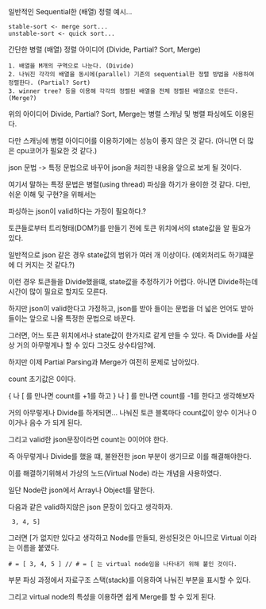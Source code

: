 일반적인 Sequential한 (배열) 정렬 예시...

    stable-sort <- merge sort...  
    unstable-sort <- quick sort...

간단한 병렬 (배열) 정렬 아이디어 (Divide, Partial? Sort, Merge)

    1. 배열을 M개의 구역으로 나눈다. (Divide)
    2. 나눠진 각각의 배열을 동시에(parallel) 기존의 sequential한 정렬 방법을 사용하여 정렬한다. (Partial? Sort)
    3. winner tree? 등을 이용해 각각의 정렬된 배열을 전체 정렬된 배열으로 만든다. (Merge?)
    
위의 아이디어 Divide, Partial? Sort, Merge는 병렬 스캐닝 및 병렬 파싱에도 이용된다.
                                                                    
다만 스캐닝에 병렬 아이디어를 이용하기에는 성능이 좋지 않은 것 같다. (아니면 더 많은 cpu코어가 필요한 것 같다.)

json 문법 -> 특정 문법으로 바꾸어 json을 처리한 내용을 앞으로 보게 될 것이다.

 여기서 말하는 특정 문법은 병렬(using thread) 파싱을 하기가 용이한 것 같다. 다만, 쉬운 이해 및 구현?을 위해서는

파싱하는 json이 valid하다는 가정이 필요하다.?

토큰들로부터 트리형태(DOM?)를 만들기 전에 토큰 위치에서의 state값을 알 필요가 있다. 

일반적으로 json 같은 경우 state값의 범위가 여러 개 이상이다. (예외처리도 하기떄문에 더 커지는 것 같다.?) 

이런 경우 토큰들을 Divide했을떄, state값을 추정하기가 어렵다.  아니면 Divide하는데 시간이 많이 필요로 할지도 모른다.

하지만 json이 valid한다고 가정하고, json를 받아 들이는 문법을 더 넓은 언어도 받아들이는 앞으로 나올 특정한 문법으로 바꾼다. 

그러면, 어느 토큰 위치에서나 state값이 한가지로 같게 만들 수 있다. 즉 Divide를 사실상 거의 아무렇게나 할 수 있다 그것도 상수타임?에.

하지만 이제 Partial Parsing과 Merge가 여전히 문제로 남아있다.

count 초기값은 0이다.

{ 나 [ 를 만나면 count를 +1를 하고 } 나 ] 를 만나면 count를 -1를 한다고 생각해보자

거의 아무렇게나 Divide를 하게되면... 나눠진 토큰 블록마다 count값이 양수 이거나 0 이거나 음수 가 되게 된다.

그리고 valid한 json문장이라면 count는 0이어야 한다.

즉 아무렇게나 Divide를 했을 떄, 불완전한 json 부분이 생기므로 이를 해결해야한다.

이를 해결하기위해서 가상의 노드(Virtual Node) 라는 개념을 사용하였다.

일단 Node란 json에서 Array나 Object를 말한다.

다음과 같은 valid하지않은 json 문장이 있다고 생각하자.

     3, 4, 5]
 
그러면 [가 없지만 있다고 생각하고 Node를 만들되, 완성된것은 아니므로 Virtual 이라는 이름을 붙였다.

    # = [ 3, 4, 5 ] // # = [ 는 virtual node임을 나타내기 위해 붙인 것이다.
  
부분 파싱 과정에서 자료구조 스택(stack)를 이용하여 나눠진 부분을 표시할 수 있다.

그리고 virtual node의 특성을 이용하면 쉽게 Merge를 할 수 있게 된다.




